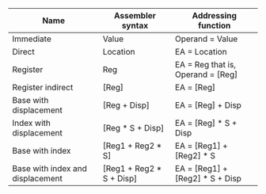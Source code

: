 | Name                             | Assembler syntax         | Addressing function               |
| -------------------------------- | ------------------------ | --------------------------------- |
| Immediate                        | Value                    | Operand = Value                   |
| Direct                           | Location                 | EA = Location                     |
| Register                         | Reg                      | EA = Reg that is, Operand = [Reg] |
| Register indirect                | [Reg]                    | EA = [Reg]                        |
| Base with displacement           | [Reg + Disp]             | EA = [Reg] + Disp                 |
| Index with displacement          | [Reg * S + Disp]         | EA = [Reg] * S + Disp             |
| Base with index                  | [Reg1 + Reg2 * S]        | EA = [Reg1] + [Reg2] * S          |
| Base with index and displacement | [Reg1 + Reg2 * S + Disp] | EA = [Reg1] + [Reg2] * S + Disp   |
